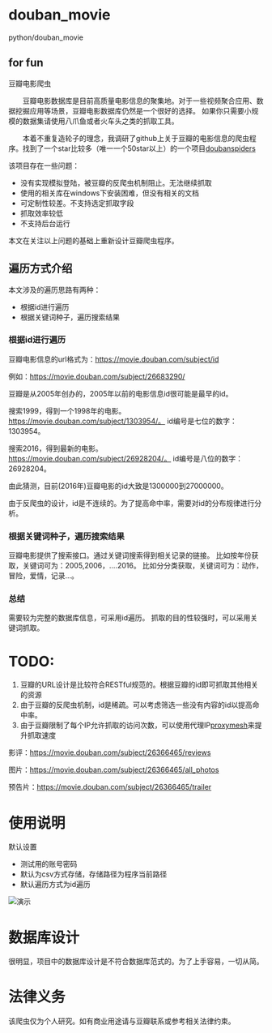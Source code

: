 # douban_movie
python/douban_movie 


## for fun

豆瓣电影爬虫

　　豆瓣电影数据库是目前高质量电影信息的聚集地。对于一些视频聚合应用、数据挖掘应用等场景，豆瓣电影数据库仍然是一个很好的选择。
	如果你只需要小规模的数据集请使用八爪鱼或者火车头之类的抓取工具。

　　本着不重复造轮子的理念，我调研了github上关于豆瓣的电影信息的爬虫程序。找到了一个star比较多（唯一一个50star以上）的一个项目[doubanspiders](https://github.com/dontcontactme/doubanspiders)

该项目存在一些问题：
- 没有实现模拟登陆，被豆瓣的反爬虫机制阻止。无法继续抓取
- 使用的相关库在windows下安装困难，但没有相关的文档
- 可定制性较差。不支持选定抓取字段
- 抓取效率较低
- 不支持后台运行

本文在关注以上问题的基础上重新设计豆瓣爬虫程序。

## 遍历方式介绍
本文涉及的遍历思路有两种：
- 根据id进行遍历
- 根据关键词种子，遍历搜索结果

### **根据id进行遍历**
豆瓣电影信息的url格式为：https://movie.douban.com/subject/id

例如：https://movie.douban.com/subject/26683290/

豆瓣是从2005年创办的，2005年以前的电影信息id很可能是最早的id。

搜索1999，得到一个1998年的电影。https://movie.douban.com/subject/1303954/。 id编号是七位的数字：1303954。

搜索2016，得到最新的电影。https://movie.douban.com/subject/26928204/。 id编号是八位的数字：26928204。

由此猜测，目前(2016年)豆瓣电影的id大致是1300000到27000000。

由于反爬虫的设计，id是不连续的。为了提高命中率，需要对id的分布规律进行分析。

### **根据关键词种子，遍历搜索结果**
豆瓣电影提供了搜索接口。通过关键词搜索得到相关记录的链接。
比如按年份获取，关键词可为：2005,2006，....2016。
比如分分类获取，关键词可为：动作，冒险，爱情，记录...。


### **总结**

需要较为完整的数据库信息，可采用id遍历。
抓取的目的性较强时，可以采用关键词抓取。

# TODO:
1. 豆瓣的URL设计是比较符合RESTful规范的。根据豆瓣的id即可抓取其他相关的资源
2. 由于豆瓣的反爬虫机制，id是稀疏。可以考虑筛选一些没有内容的id以提高命中率。
3. 由于豆瓣限制了每个IP允许抓取的访问次数，可以使用代理IP[proxymesh](https://proxymesh.com/)来提升抓取速度

影评：https://movie.douban.com/subject/26366465/reviews

图片：https://movie.douban.com/subject/26366465/all_photos

预告片：https://movie.douban.com/subject/26366465/trailer

# 使用说明
默认设置
- 测试用的账号密码
- 默认为csv方式存储，存储路径为程序当前路径
- 默认遍历方式为id遍历

![演示](https://github.com/panxl6/douban_movie/blob/master/running.png)

# 数据库设计
很明显，项目中的数据库设计是不符合数据库范式的。为了上手容易，一切从简。

# 法律义务
该爬虫仅为个人研究。如有商业用途请与豆瓣联系或参考相关法律约束。
